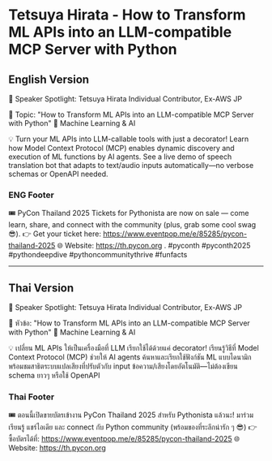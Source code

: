 # Tetsuya Hirata - How to Transform ML APIs into an LLM-compatible MCP Server with Python

## English Version

🎤 Speaker Spotlight: Tetsuya Hirata
Individual Contributor, Ex-AWS JP

📌 Topic: "How to Transform ML APIs into an LLM-compatible MCP Server with Python"
🤖 Machine Learning & AI

💡 Turn your ML APIs into LLM-callable tools with just a decorator! Learn how Model Context Protocol (MCP) enables dynamic discovery and execution of ML functions by AI agents. See a live demo of speech translation bot that adapts to text/audio inputs automatically—no verbose schemas or OpenAPI needed.

### ENG Footer

🎟️ PyCon Thailand 2025 Tickets for Pythonista are now on sale — come learn, share, and connect with the community (plus, grab some cool swag 😎).
👉 Get your ticket here: https://www.eventpop.me/e/85285/pycon-thailand-2025
🌐 Website: https://th.pycon.org 
.
#pyconth #pyconth2025 #pythondeepdive #pythoncommunitythrive #funfacts

---

## Thai Version

🎤 Speaker Spotlight: Tetsuya Hirata
Individual Contributor, Ex-AWS JP

📌 หัวข้อ: "How to Transform ML APIs into an LLM-compatible MCP Server with Python"
🤖 Machine Learning & AI

💡 เปลี่ยน ML APIs ให้เป็นเครื่องมือที่ LLM เรียกใช้ได้ด้วยแค่ decorator! เรียนรู้วิธีที่ Model Context Protocol (MCP) ช่วยให้ AI agents ค้นหาและเรียกใช้ฟังก์ชัน ML แบบไดนามิก พร้อมชมสาธิตระบบแปลเสียงที่ปรับตัวกับ input ข้อความ/เสียงโดยอัตโนมัติ—ไม่ต้องเขียน schema ยาวๆ หรือใช้ OpenAPI

### Thai Footer
🎟️ ตอนนี้เปิดขายบัตรเข้างาน PyCon Thailand 2025 สำหรับ Pythonista แล้วนะ!
มาร่วมเรียนรู้ แชร์ไอเดีย และ connect กับ Python community (พร้อมของที่ระลึกน่ารัก ๆ 😎)
👉 ซื้อบัตรได้ที่: https://www.eventpop.me/e/85285/pycon-thailand-2025
🌐 Website: https://th.pycon.org